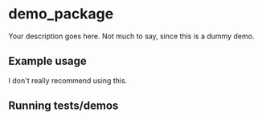 # demo_package

Your description goes here.
Not much to say, since this is a dummy demo.

## Example usage
I don't really recommend using this.

## Running tests/demos
    
